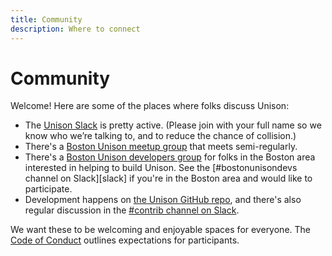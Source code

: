 ```yaml
---
title: Community
description: Where to connect
---
```


# Community

Welcome! Here are some of the places where folks discuss Unison:

* The [Unison Slack](/slack) is pretty active.  (Please join with your full name so we know who we’re talking to, and to reduce the chance of collision.)
* There's a [Boston Unison meetup group](https://www.meetup.com/Boston-Unison/) that meets semi-regularly.  
* There's a [Boston Unison developers group](https://github.com/unisonweb/unison/wiki/Boston-Unison-Developers-meetup-notes) for folks in the Boston area interested in helping to build Unison. See the [#bostonunisondevs channel on Slack][slack] if you're in the Boston area and would like to participate.
* Development happens on [the Unison GitHub repo](https://github.com/unisonweb/unison/), and there's also regular discussion in the [#contrib channel on Slack](/slack).

We want these to be welcoming and enjoyable spaces for everyone. The [Code of Conduct](/code-of-conduct) outlines expectations for participants.
